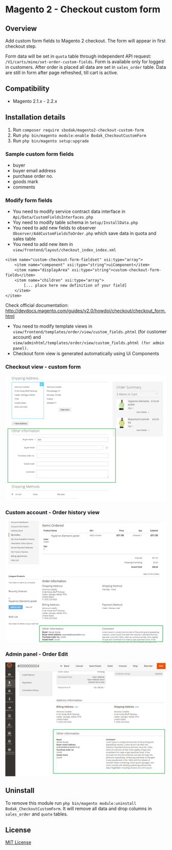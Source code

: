 # Magento 2 - Checkout custom form
 
## Overview
Add custom form fields to Magento 2 checkout. The form will appear in first checkout step.

Form data will be set in `quota` table through independent API request: `/V1/carts/mine/set-order-custom-fields`. Form is available only for logged in customers. After order is placed all data are set in `sales_order` table. Data are still in form after page refreshed, till cart is active.


## Compatibility
- Magento 2.1.x - 2.2.x


## Installation details
1. Run `composer require sbodak/magento2-checkout-custom-form`
2. Run `php bin/magento module:enable Bodak_CheckoutCustomForm`
3. Run `php bin/magento setup:upgrade`

### Sample custom form fields
- buyer
- buyer email address
- purchase order no.
- goods mark
- comments

### Modify form fields
- You need to modify service contract data interface in `Api/Data/CustomFieldsInterfaces.php`
- Yoy need to modify table schema in `Setup/InstallData.php`
- You need to add new fields to observer `Observer/AddCustomFieldsToOrder.php` which save data in quota and sales table
- You need to add new item in `view/frontend/layout/checkout_index_index.xml`

```
<item name="custom-checkout-form-fieldset" xsi:type="array">
    <item name="component" xsi:type="string">uiComponent</item>
    <item name="displayArea" xsi:type="string">custom-checkout-form-fields</item>
    <item name="children" xsi:type="array">
        [... place here new definition of your field]
    </item>
</item>
```

Check official documentation: http://devdocs.magento.com/guides/v2.0/howdoi/checkout/checkout_form.html

- You need to modify template views in `view/frontend/templates/order/view/custom_fields.phtml` (for customer account) and `view/adminhtml/templates/order/view/custom_fields.phtml (for admin panel)`.
- Checkout form view is generated automatically using Ui Components


### Checkout view - custom form
![Checkout frontend custom form](docs/frontened_checkout_custom_form.png)

### Custom account - Order history view
![Customer account - Order history view](docs/frontend_customer_account_orders.png)

### Admin panel - Order Edit
![Admin panel - order edit](docs/backend_order_custom_information.png)


## Uninstall
To remove this module run `php bin/magento module:uninstall Bodak_CheckoutCustomForm`.
It will remove all data and drop columns in `sales_order` and `quote` tables.

## License
[MIT License](LICENSE)